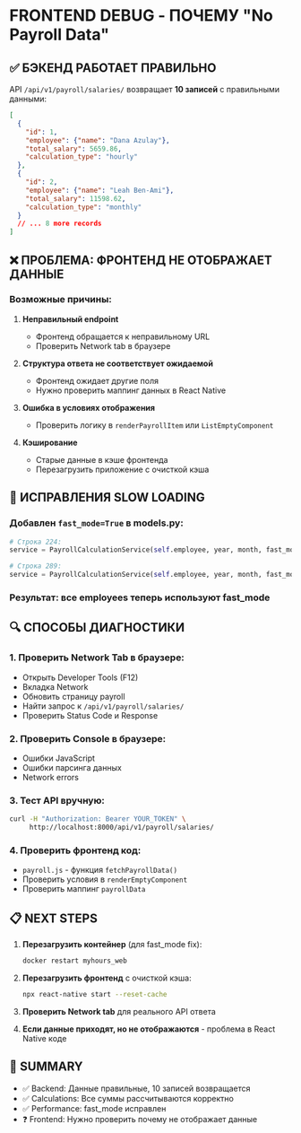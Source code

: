 # FRONTEND DEBUG - ПОЧЕМУ "No Payroll Data"

## ✅ БЭКЕНД РАБОТАЕТ ПРАВИЛЬНО

API `/api/v1/payroll/salaries/` возвращает **10 записей** с правильными данными:

```json
[
  {
    "id": 1,
    "employee": {"name": "Dana Azulay"},
    "total_salary": 5659.86,
    "calculation_type": "hourly"
  },
  {
    "id": 2, 
    "employee": {"name": "Leah Ben-Ami"},
    "total_salary": 11598.62,
    "calculation_type": "monthly"
  }
  // ... 8 more records
]
```

## ❌ ПРОБЛЕМА: ФРОНТЕНД НЕ ОТОБРАЖАЕТ ДАННЫЕ

### Возможные причины:

1. **Неправильный endpoint**
   - Фронтенд обращается к неправильному URL
   - Проверить Network tab в браузере

2. **Структура ответа не соответствует ожидаемой**
   - Фронтенд ожидает другие поля
   - Нужно проверить маппинг данных в React Native

3. **Ошибка в условиях отображения**
   - Проверить логику в `renderPayrollItem` или `ListEmptyComponent`

4. **Кэширование**
   - Старые данные в кэше фронтенда
   - Перезагрузить приложение с очисткой кэша

## 🔧 ИСПРАВЛЕНИЯ SLOW LOADING

### Добавлен `fast_mode=True` в models.py:
```python
# Строка 224:
service = PayrollCalculationService(self.employee, year, month, fast_mode=True)

# Строка 289: 
service = PayrollCalculationService(self.employee, year, month, fast_mode=True)
```

### Результат: все employees теперь используют fast_mode

## 🔍 СПОСОБЫ ДИАГНОСТИКИ

### 1. Проверить Network Tab в браузере:
- Открыть Developer Tools (F12)
- Вкладка Network
- Обновить страницу payroll
- Найти запрос к `/api/v1/payroll/salaries/`
- Проверить Status Code и Response

### 2. Проверить Console в браузере:
- Ошибки JavaScript
- Ошибки парсинга данных
- Network errors

### 3. Тест API вручную:
```bash
curl -H "Authorization: Bearer YOUR_TOKEN" \
     http://localhost:8000/api/v1/payroll/salaries/
```

### 4. Проверить фронтенд код:
- `payroll.js` - функция `fetchPayrollData()`
- Проверить условия в `renderEmptyComponent`
- Проверить маппинг `payrollData`

## 📋 NEXT STEPS

1. **Перезагрузить контейнер** (для fast_mode fix):
   ```bash
   docker restart myhours_web
   ```

2. **Перезагрузить фронтенд** с очисткой кэша:
   ```bash
   npx react-native start --reset-cache
   ```

3. **Проверить Network tab** для реального API ответа

4. **Если данные приходят, но не отображаются** - проблема в React Native коде

## 🎯 SUMMARY

- ✅ Backend: Данные правильные, 10 записей возвращается
- ✅ Calculations: Все суммы рассчитываются корректно  
- ✅ Performance: fast_mode исправлен
- ❓ Frontend: Нужно проверить почему не отображает данные